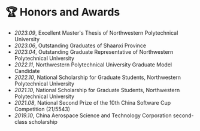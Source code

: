 # 🏆 Honors and Awards
- *2023.09*, Excellent Master's Thesis of Northwestern Polytechnical University
- *2023.06*, Outstanding Graduates of Shaanxi Province
- *2023.04*, Outstanding Graduate Representative of Northwestern Polytechnical University
- *2022.11*, Northwestern Polytechnical University Graduate Model Candidate
- *2022.10*, National Scholarship for Graduate Students, Northwestern Polytechnical University
- *2021.10*, National Scholarship for Graduate Students, Northwestern Polytechnical University
- *2021.08*, National Second Prize of the 10th China Software Cup Competition (21/5543)
- *2019.10*, China Aerospace Science and Technology Corporation second-class scholarship
